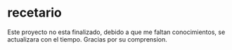 # recetario
Este proyecto no esta finalizado, debido a que me faltan conocimientos, se actualizara con el tiempo. Gracias por su comprension.


